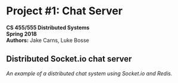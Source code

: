 # Project #1: Chat Server  
**CS 455/555 Distributed Systems**  
**Spring 2018**  
**Authors:** Jake Carns, Luke Bosse  

## Distributed Socket.io chat server
*An example of a distributed chat system using Socket.io and Redis.*  

